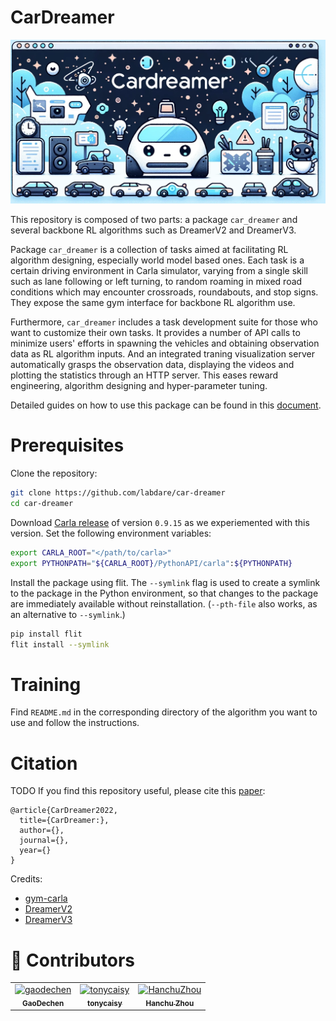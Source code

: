 # CarDreamer

![CarDreamer](.assets/banner.png)

This repository is composed of two parts: a package ``car_dreamer`` and several backbone RL algorithms such as DreamerV2 and DreamerV3.

Package ``car_dreamer`` is a collection of tasks aimed at facilitating RL algorithm designing, especially world model based ones. Each task is a certain driving environment in Carla simulator, varying from a single skill such as lane following or left turning, to random roaming in mixed road conditions which may encounter crossroads, roundabouts, and stop signs. They expose the same gym interface for backbone RL algorithm use.

Furthermore, ``car_dreamer`` includes a task development suite for those who want to customize their own tasks. It provides a number of API calls to minimize users' efforts in spawning the vehicles and obtaining observation data as RL algorithm inputs. And an integrated traning visualization server automatically grasps the observation data, displaying the videos and plotting the statistics through an HTTP server. This eases reward engineering, algorithm designing and hyper-parameter tuning.

Detailed guides on how to use this package can be found in this [document](https://car-dreamer.readthedocs.io/en/latest/).

# Prerequisites

Clone the repository:

```bash
git clone https://github.com/labdare/car-dreamer
cd car-dreamer
```

Download [Carla release](https://github.com/carla-simulator/carla/releases) of version ``0.9.15`` as we experiemented with this version. Set the following environment variables:

```bash
export CARLA_ROOT="</path/to/carla>"
export PYTHONPATH="${CARLA_ROOT}/PythonAPI/carla":${PYTHONPATH}
```

Install the package using flit. The ``--symlink`` flag is used to create a symlink to the package in the Python environment, so that changes to the package are immediately available without reinstallation. (``--pth-file`` also works, as an alternative to ``--symlink``.)

```bash
pip install flit
flit install --symlink
```

# Training

Find ``README.md`` in the corresponding directory of the algorithm you want to use and follow the instructions.

# Citation
TODO
If you find this repository useful, please cite this [paper](https://localhost):
```
@article{CarDreamer2022,
  title={CarDreamer:},
  author={},
  journal={},
  year={}
}
```

Credits:
- [gym-carla](https://github.com/cjy1992/gym-carla)
- [DreamerV2](https://github.com/danijar/director)
- [DreamerV3](https://github.com/danijar/dreamerv3)

# 👥 Contributors

<!-- readme: contributors -start -->
<table>
	<tbody>
		<tr>
            <td align="center">
                <a href="https://github.com/gaodechen">
                    <img src="https://avatars.githubusercontent.com/u/2103562?v=4" width="100;" alt="gaodechen"/>
                    <br />
                    <sub><b>GaoDechen</b></sub>
                </a>
            </td>
            <td align="center">
                <a href="https://github.com/tonycaisy">
                    <img src="https://avatars.githubusercontent.com/u/92793139?v=4" width="100;" alt="tonycaisy"/>
                    <br />
                    <sub><b>tonycaisy</b></sub>
                </a>
            </td>
            <td align="center">
                <a href="https://github.com/HanchuZhou">
                    <img src="https://avatars.githubusercontent.com/u/99316745?v=4" width="100;" alt="HanchuZhou"/>
                    <br />
                    <sub><b>Hanchu Zhou</b></sub>
                </a>
            </td>
		</tr>
	<tbody>
</table>
<!-- readme: contributors -end -->